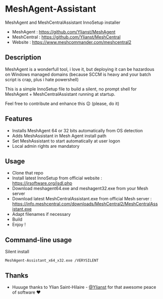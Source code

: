 # MeshAgent-Assistant
MeshAgent and MeshCentralAssistant InnoSetup installer

* MeshAgent : https://github.com/Ylianst/MeshAgent
* MeshCentral : https://github.com/Ylianst/MeshCentral
* Website : https://www.meshcommander.com/meshcentral2

## Description
MeshAgent is a wonderfull tool, i love it, but deploying it can be hazardous on Windows managed domains
(because SCCM is heavy and your batch script is crap, plus i hate powershell)

This is a simple InnoSetup file to build a silent, no prompt shell for MeshAgent + MeshCentralAssistant running at startup.

Feel free to contribute and enhance this 😉 (please, do it)

## Features

* Installs MeshAgent 64 or 32 bits automatically from OS detection
* Adds MeshAssistant in Mesh Agent install path
* Set MeshAssistant to start automatically at user logon
* Local admin rights are mandatory

## Usage

 * Clone that repo
 * Install latest InnoSetup from official website : https://jrsoftware.org/isdl.php
 * Download meshagent64.exe and meshagent32.exe from your Mesh server
 * Download latest MeshCentralAssistant.exe from official Mesh server : https://info.meshcentral.com/downloads/MeshCentral2/MeshCentralAssistant.exe
 * Adapt filenames if necessary
 * Build
 * Enjoy !

## Command-line usage

Silent install
```
MeshAgent-Assistant_x64_x32.exe /VERYSILENT
```

## Thanks
* Huuuge thanks to Ylian Saint-Hilaire - [@Ylianst](https://github.com/Ylianst/) for that awesome peace of software ❤
